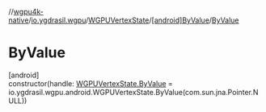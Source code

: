 //[wgpu4k-native](../../../../index.md)/[io.ygdrasil.wgpu](../../index.md)/[WGPUVertexState](../index.md)/[[android]ByValue](index.md)/[ByValue](-by-value.md)

# ByValue

[android]\
constructor(handle: [WGPUVertexState.ByValue](../../../io.ygdrasil.wgpu.android/-w-g-p-u-vertex-state/-by-value/index.md) = io.ygdrasil.wgpu.android.WGPUVertexState.ByValue(com.sun.jna.Pointer.NULL))